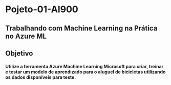 # Pojeto-01-AI900
## Trabalhando com Machine Learning na Prática no Azure ML
## Objetivo
#### Utilize a ferramenta Azure Machine Learning Microsoft para criar, treinar e testar um modelo de aprendizado para o aluguel de bicicletas utilizando os dados disponíveis para teste.